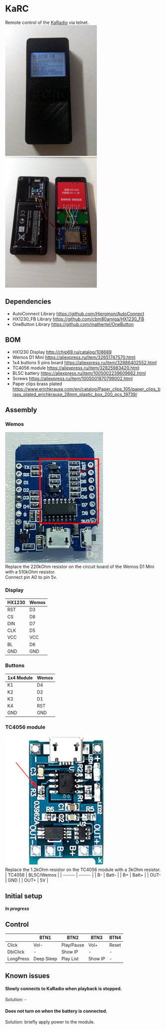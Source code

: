 # KaRC
Remote control of the [KaRadio](https://github.com/karawin/Ka-Radio32) via telnet.  
[![Preview](img/preview420.jpg)](img/preview.jpg) [![Preview](img/preview2420.jpg)](img/preview2.jpg)
## Dependencies
- AutoConnect Library https://github.com/Hieromon/AutoConnect
- HX1230_FB Library https://github.com/cbm80amiga/HX1230_FB
- OneButton Library https://github.com/mathertel/OneButton
## BOM
- HX1230 Display http://chip69.ru/catalog/108689
- Wemos D1 Mini https://aliexpress.ru/item/32651747570.html
- 1x4 buttons 5 pins board https://aliexpress.ru/item/32886402552.html
- TC4056 module https://aliexpress.ru/item/32825983420.html
- BL5C battery https://aliexpress.ru/item/1005002239609662.html
- Screws https://aliexpress.ru/item/1005001870799002.html
- Paper clips brass plated https://www.erichkrause.com/en/catalog/Paper_clips_105/paper_clips_brass_plated_erichkrause_28mm_plastic_box_200_pcs_19739/
## Assembly 
### Wemos
[![D1](img/d1res420.jpg)](img/d1res.jpg)  
Replace the 220kOhm resistor on the circuit board of the Wemos D1 Mini with a 510kOhm resistor.  
Connect pin A0 to pin 5v.
### Display
| HX1230 | Wemos |
| ------ | ------ |
| RST | D3 |
| CS  | D8 |
| DIN | D7 |
| CLK | D5 |
| VCC | VCC |
| BL | D6 |
| GND | GND |
### Buttons
| 1x4 Module | Wemos |
| ------ | ------ |
| K1 | D4 |
| K2 | D2 |
| K3 | D1 |
| K4 | RST |
| GND | GND |
### TC4056 module
[![TC4056](img/tc4056420.jpg)](img/tc4056.jpg)  
Replace the 1.2kOhm resistor on the TC4056 module with a 3kOhm resistor.  
| TC4056 | BL5C/Wemos |
| ------ | ------ |
| B- | Batt- |
| B+ | Batt+ |
| OUT- | GND |
| OUT+ | 5V |
## Initial setup
#### _In progress_
## Control
|  | BTN1 | BTN2 | BTN3 | BTN4 |
| ------ | ------ | ------ | ------ | ------ |
| Click | Vol- | Play/Pause | Vol+ | Reset |
| DblClick | - | Show IP | - | - |
| LongPress | Deep Sleep | Play List | Show IP | - |
## Known issues
#### Slowly connects to KaRadio when playback is stopped.  
Solution: -  
#### Does not turn on when the battery is connected.  
Solution: briefly apply power to the module.
